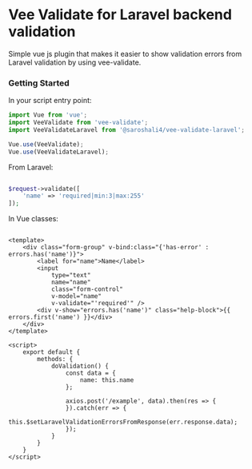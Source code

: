 # Vee Validate for Laravel backend validation
Simple vue js plugin that makes it easier to show validation errors from Laravel validation by using vee-validate.

### Getting Started

In your script entry point:

```javascript
import Vue from 'vue';
import VeeValidate from 'vee-validate';
import VeeValidateLaravel from '@saroshali4/vee-validate-laravel';

Vue.use(VeeValidate);
Vue.use(VeeValidateLaravel);

```

From Laravel:

```php

$request->validate([
    'name' => 'required|min:3|max:255'
]);


```


In Vue classes:


```vue

<template>
    <div class="form-group" v-bind:class="{'has-error' : errors.has('name')}">
        <label for="name">Name</label>
        <input 
            type="text" 
            name="name"
            class="form-control"
            v-model="name"
            v-validate="'required'" />
        <div v-show="errors.has('name')" class="help-block">{{ errors.first('name') }}</div>
    </div>
</template>

<script>
    export default {
        methods: {
            doValidation() {
                const data = {
                    name: this.name
                };
            
                axios.post('/example', data).then(res => {
                }).catch(err => {
                    this.$setLaravelValidationErrorsFromResponse(err.response.data);
                });
            }
        }
    }
</script>

```

